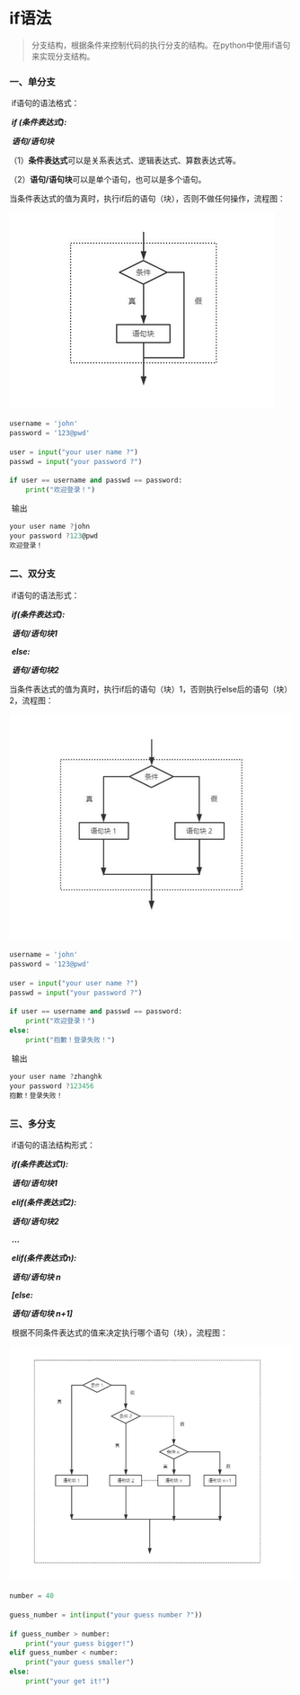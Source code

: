 # if语法

>分支结构，根据条件来控制代码的执行分支的结构。在python中使用if语句来实现分支结构。

### 一、单分支

​	if语句的语法格式：

​	***if (条件表达式):***

​		***语句/语句块***

​	（1）**条件表达式**可以是关系表达式、逻辑表达式、算数表达式等。

​	（2）**语句/语句块**可以是单个语句，也可以是多个语句。

​	当条件表达式的值为真时，执行if后的语句（块），否则不做任何操作，流程图：

![单分支](./images/单分支.jpg)

```python
username = 'john'
password = '123@pwd'

user = input("your user name ?")
passwd = input("your password ?")

if user == username and passwd == password:
    print("欢迎登录！")

```

​	输出

```powershell
your user name ?john
your password ?123@pwd
欢迎登录！
```

## 

### 二、双分支

​	if语句的语法形式：

​	***if(条件表达式):***

​		***语句/语句块1***

​	***else:***

​		***语句/语句块2***

​	当条件表达式的值为真时，执行if后的语句（块）1，否则执行else后的语句（块）2，流程图：

![双分支](./images/双分支.jpg)

```python
username = 'john'
password = '123@pwd'

user = input("your user name ?")
passwd = input("your password ?")

if user == username and passwd == password:
    print("欢迎登录！")
else:
    print("抱歉！登录失败！")
```

​	输出

```powershell
your user name ?zhanghk
your password ?123456
抱歉！登录失败！
```

## 



### 三、多分支

​	if语句的语法结构形式：

​	***if(条件表达式1):***

​		***语句/语句块1***

​	***elif(条件表达式2):***

​		***语句/语句块2***

​	**...**

​	***elif(条件表达式n):***

​		***语句/语句块 n***

​	***[else:***

​		***语句/语句块 n+1]***

​	根据不同条件表达式的值来决定执行哪个语句（块），流程图：

![多分支](./images/多分支.jpg)



```python
number = 40

guess_number = int(input("your guess number ?"))

if guess_number > number:
    print("your guess bigger!")
elif guess_number < number:
    print("your guess smaller")
else:
    print("your get it!")
```

